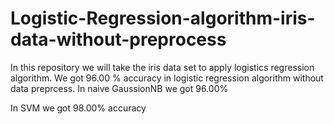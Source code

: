 # Logistic-Regression-algorithm-iris-data-without-preprocess
In this repository we will take the iris data set to apply logistics regression algorithm. 
We got 96.00 % accuracy  in logistic regression algorithm without data preprcess.
In naive GaussionNB we got 96.00%

In SVM we got 98.00% accuracy
